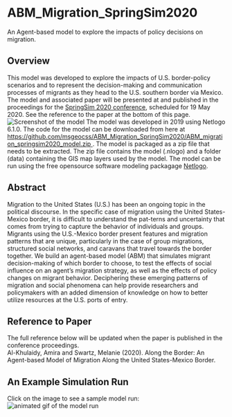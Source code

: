 # ABM_Migration_SpringSim2020
An Agent-based model to explore the impacts of policy decisions on migration.

<h2>Overview</h2>
This model was developed to explore the impacts of U.S. border-policy scenarios and to represent the decision-making and communication processes of migrants as they head to the U.S. southern border via Mexico. The model and associated paper will be presented at and published in the proceedings for the <a href="https://scs.org/springsim/"> SpringSim 2020 conference</a>, scheduled for 19 May 2020. See the reference to the paper at the bottom of this page.
<br><img src="https://github.com/msgeocss/ABM_Migration_SpringSim2020/ABM_migration_springsim2020_model_screenshot.jpg" alt="Screenshot of the model">
The model was developed in 2019 using Netlogo 6.1.0. The code for the model can be downloaded from here at <a href="https://github.com/msgeocss/ABM_Migration_SpringSim2020/model.zip">https://github.com/msgeocss/ABM_Migration_SpringSim2020/ABM_migration_springsim2020_model.zip </a>. The model is packaged as a zip file that needs to be extracted. The zip file contains the model (.nlogo) and a folder (data) containing the GIS map layers used by the model. The model can be run using the free opensource software modeling packagage <a href="https://ccl.northwestern.edu/netlogo/">Netlogo</a>.
<br>

<h2>Abstract</h2>
Migration to the United States (U.S.) has been an ongoing topic in the political discourse. In the specific case of migration using the United States-Mexico border, it is difficult to understand the pat-terns and uncertainty that comes from trying to capture the behavior of individuals and groups. Migrants using the U.S.-Mexico border present features and migration patterns that are unique, particularly in the case of group migrations, structured social networks, and caravans that travel towards the border together. We build an agent-based model (ABM) that simulates migrant decision-making of which border to choose, to test the effects of social influence on an agent’s migration strategy, as well as the effects of policy changes on migrant behavior. Deciphering these emerging patterns of migration and social phenomena can help provide researchers and policymakers with an added dimension of knowledge on how to better utilize resources at the U.S. ports of entry.

<h2>Reference to Paper</h2>
The full reference below will be updated when the paper is published in the conference proceedings.<br>
Al-Khulaidy, Amira and Swartz, Melanie (2020). Along the Border: An Agent-based Model of Migration Along the United States-Mexico Border.

<h2>An Example Simulation Run</h2>
Click on the image to see a sample model run:
<img src="https://github.com/msgeocss/ABM_Migration_SpringSim2020/ABM_migration_springsim2020_model_run.gif" alt="animated gif of the model run">

